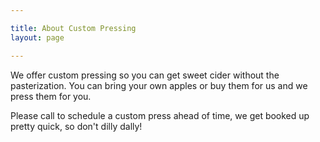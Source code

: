 ```yaml
---

title: About Custom Pressing
layout: page

---
```


<section>
	We offer custom pressing so you can get sweet cider without the pasterization. You can bring your own apples or buy them for us and we press them for you.
</section>

Please call to schedule a custom press ahead of time, we get booked up pretty quick, so don't dilly dally!

